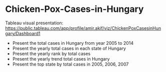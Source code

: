 # Chicken-Pox-Cases-in-Hungary
Tableau visual presentation: https://public.tableau.com/app/profile/amir.akif/viz/ChickenPoxCasesinHungary/Dashboard1

- Present the total cases in Hungary from year 2005 to 2014
- Present the yearly total cases in each state of Hungary
- Present the yearly rank by total cases
- Present the yearly trend total cases in Hungary
- Present the top state by total cases in 2005, 2006, 2007
